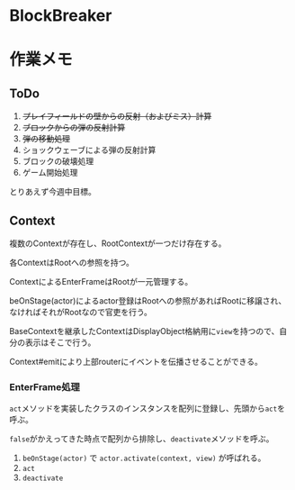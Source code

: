 # BlockBreaker

# 作業メモ

## ToDo

1. <s>プレイフィールドの壁からの反射（およびミス）計算</s>
1. <s>ブロックからの弾の反射計算</s>
1. <s>弾の移動処理</s>
1. ショックウェーブによる弾の反射計算
1. ブロックの破壊処理
1. ゲーム開始処理

とりあえず今週中目標。

## Context

複数のContextが存在し、RootContextが一つだけ存在する。

各ContextはRootへの参照を持つ。

ContextによるEnterFrameはRootが一元管理する。

beOnStage(actor)によるactor登録はRootへの参照があればRootに移譲され、なければそれがRootなので官吏を行う。

BaseContextを継承したContextはDisplayObject格納用に`view`を持つので、自分の表示はそこで行う。

Context#emitにより上部routerにイベントを伝播させることができる。

### EnterFrame処理

`act`メソッドを実装したクラスのインスタンスを配列に登録し、先頭から`act`を呼ぶ。

`false`がかえってきた時点で配列から排除し、`deactivate`メソッドを呼ぶ。

1. `beOnStage(actor)` で `actor.activate(context, view)` が呼ばれる。
1. `act`
1. `deactivate`
